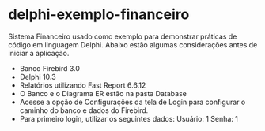 # delphi-exemplo-financeiro
Sistema Financeiro usado como exemplo para demonstrar práticas de código em linguagem Delphi.
Abaixo estão algumas considerações antes de iniciar a aplicação.

 - Banco Firebird 3.0
 - Delphi 10.3
 - Relatórios utilizando Fast Report 6.6.12
 - O Banco e o Diagrama ER estão na pasta Database
 - Acesse a opção de Configurações da tela de Login para configurar o caminho do banco e dados do Firebird.
 - Para primeiro login, utilizar os seguintes dados:
	Usuário: 1
	Senha: 1
